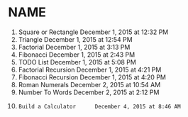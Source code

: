 #	NAME	
1.	Square or Rectangle December 	1, 2015 at 12:32 PM 
2. 	Triangle December 		1, 2015 at 12:54 PM
3. 	Factorial December 		1, 2015 at 3:13 PM
4. 	Fibonacci December 		1, 2015 at 2:43 PM
5. 	TODO List December 		1, 2015 at 5:08 PM
6. 	Factorial Recursion December 	1, 2015 at 4:21 PM
7. 	Fibonacci Recursion December 	1, 2015 at 4:20 PM
8. 	Roman Numerals December 	2, 2015 at 10:54 AM
9. 	Number To Words December 	2, 2015 at 2:12 PM
10. 	Build a Calculator		December 4, 2015 at 8:46 AM
